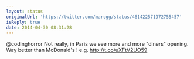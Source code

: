 ```yaml
---
layout: status
originalUrl: 'https://twitter.com/marcgg/status/461422571972755457'
isReply: true
date: 2014-04-30 08:31:28
---
```


@codinghorror Not really, in Paris we see more and more "diners" opening. Way better than McDonald's ! e.g. http://t.co/uXFtV2UO59
